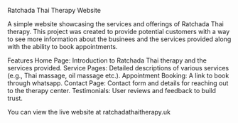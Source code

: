 Ratchada Thai Therapy Website

A simple website showcasing the services and offerings of Ratchada Thai therapy. This project was created to provide potential customers with a way to see more information about the businees and the services provided along with the ability to book appointments.

Features
Home Page: Introduction to Ratchada Thai therapy and the services provided.
Service Pages: Detailed descriptions of various services (e.g., Thai massage, oil massage etc.).
Appointment Booking: A link to book through whatsapp.
Contact Page: Contact form and details for reaching out to the therapy center.
Testimonials: User reviews and feedback to build trust.

You can view the live website at ratchadathaitherapy.uk
